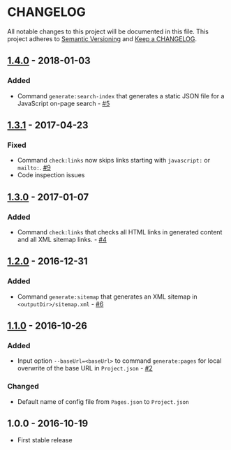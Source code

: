 # CHANGELOG

All notable changes to this project will be documented in this file.
This project adheres to [Semantic Versioning](http://semver.org/) and [Keep a CHANGELOG](http://keepachangelog.com).

## [1.4.0] - 2018-01-03

### Added

- Command `generate:search-index` that generates a static JSON file for a JavaScript on-page search - [#5]

## [1.3.1] - 2017-04-23

### Fixed

- Command `check:links` now skips links starting with `javascript:` or `mailto:`.  [#9]
- Code inspection issues

## [1.3.0] - 2017-01-07

### Added

- Command `check:links` that checks all HTML links in generated content and all XML sitemap links. - [#4]

## [1.2.0] - 2016-12-31

### Added

- Command `generate:sitemap` that generates an XML sitemap in `<outputDir>/sitemap.xml` - [#6]

## [1.1.0] - 2016-10-26

### Added

- Input option `--baseUrl=<baseUrl>` to command `generate:pages` for local overwrite of the base URL in `Project.json` - [#2]

### Changed

- Default name of config file from `Pages.json` to `Project.json`
 
## 1.0.0 - 2016-10-19

- First stable release

[1.4.0]: https://github.com/icehawk/static-page-generator/compare/v1.3.1...v1.4.0
[1.3.1]: https://github.com/icehawk/static-page-generator/compare/v1.3.0...v1.3.1
[1.3.0]: https://github.com/icehawk/static-page-generator/compare/v1.2.0...v1.3.0
[1.2.0]: https://github.com/icehawk/static-page-generator/compare/v1.1.0...v1.2.0
[1.1.0]: https://github.com/icehawk/static-page-generator/compare/v1.0.0...v1.1.0

[#2]: https://github.com/icehawk/static-page-generator/issues/2
[#4]: https://github.com/icehawk/static-page-generator/issues/4
[#5]: https://github.com/icehawk/static-page-generator/issues/5
[#6]: https://github.com/icehawk/static-page-generator/issues/6
[#9]: https://github.com/icehawk/static-page-generator/issues/9
